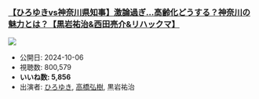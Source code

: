 ### [【ひろゆきvs神奈川県知事】激論過ぎ…高齢化どうする？神奈川の魅力とは？【黒岩祐治&西田亮介&リハックマ】](https://www.youtube.com/watch?v=uhtNZIisc8w)
[![](https://img.youtube.com/vi/uhtNZIisc8w/hqdefault.jpg)](https://www.youtube.com/watch?v=uhtNZIisc8w)
-   公開日: 2024-10-06
-   視聴数: 800,579
-   **いいね数: 5,856**
-   出演者: [ひろゆき](/rehacq_fan/people/ひろゆき "wikilink"), [高橋弘樹](/rehacq_fan/people/高橋弘樹 "wikilink"), 黒岩祐治
